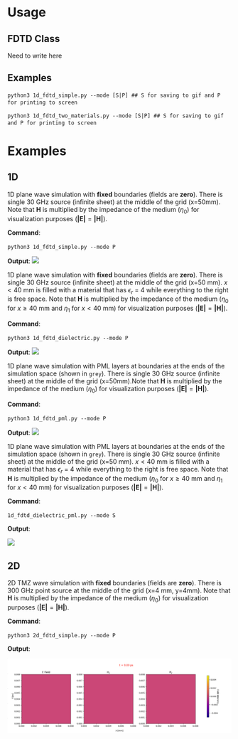 # Usage
## FDTD Class

Need to write here

## Examples
```
python3 1d_fdtd_simple.py --mode [S|P] ## S for saving to gif and P for printing to screen
```
```
python3 1d_fdtd_two_materials.py --mode [S|P] ## S for saving to gif and P for printing to screen
```
# Examples

## 1D

1D plane wave simulation with **fixed** boundaries (fields are **zero**). There is single 30 GHz source (infinite sheet) at the  middle of the grid (x=50mm). Note that $\mathbf{H}$ is multiplied by the impedance of the medium ($\eta_0$) for visualization purposes ($\mathbf{|E|} = \mathbf{|H|}$).

**Command**:

`python3 1d_fdtd_simple.py --mode P`

**Output**:
![](sims/1D_fdtf_simple.gif)



1D plane wave simulation with **fixed** boundaries (fields are **zero**). There is single 30 GHz source (infinite sheet) at the  middle of the grid (x=50 mm). $x \lt 40$ mm is filled with a material that has $\epsilon_r$ = 4 while everything to the right is free space. Note that $\mathbf{H}$ is multiplied by the impedance of the medium ($\eta_0$ for $x \geq 40$  mm and $\eta_1$ for $x \lt 40$ mm) for visualization purposes ($\mathbf{|E|} = \mathbf{|H|}$).

**Command**:

`python3 1d_fdtd_dielectric.py --mode P`

**Output**:
![](sims/1d_fdtd_dielectric.gif)

1D plane wave simulation with PML layers at boundaries at the ends of the simulation space (shown in `grey`). There is single 30 GHz source (infinite sheet) at the  middle of the grid (x=50mm).Note that $\mathbf{H}$ is multiplied by the impedance of the medium ($\eta_0$) for visualization purposes ($\mathbf{|E|} = \mathbf{|H|}$).

**Command**:

`python3 1d_fdtd_pml.py --mode P`

**Output**:
![](sims/1d_fdtd_pml.gif)

1D plane wave simulation with PML layers at boundaries at the ends of the simulation space (shown in `grey`). There is single 30 GHz source (infinite sheet) at the  middle of the grid (x=50 mm). $x \lt 40$ mm is filled with a material that has $\epsilon_r$ = 4 while everything to the right is free space. Note that $\mathbf{H}$ is multiplied by the impedance of the medium ($\eta_0$ for $x \geq 40$  mm and $\eta_1$ for $x \lt 40$ mm) for visualization purposes ($\mathbf{|E|} = \mathbf{|H|}$).

**Command**:

`1d_fdtd_dielectric_pml.py --mode S`

**Output**:

![](sims/1d_fdtd_dielectric_pml.gif)

## 2D
2D TMZ wave simulation with **fixed** boundaries (fields are **zero**). There is 300 GHz point source at the  middle of the grid (x=4 mm, y=4mm). Note that $\mathbf{H}$ is multiplied by the impedance of the medium ($\eta_0$) for visualization purposes ($\mathbf{|E|} = \mathbf{|H|}$).

**Command**:

`python3 2d_fdtd_simple.py --mode P`

**Output**:

![](sims/2d_fdtd_simple.gif)
